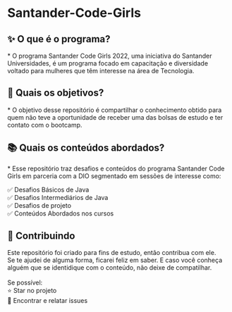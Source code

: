 # Santander-Code-Girls

<h2> ✨ O que é o programa? </h2>
<p>
* O programa Santander Code Girls 2022, uma iniciativa do Santander Universidades, é um programa focado em capacitação e diversidade voltado para mulheres que têm interesse na área de Tecnologia.
</p>

<h2> 🚀 Quais os objetivos? </h2>

<p>
* O objetivo desse repositório é compartilhar o conhecimento obtido para quem não teve a oportunidade de receber uma das bolsas de estudo e ter contato com o bootcamp.
</p>

<h2> 📚  Quais os conteúdos abordados? </h2>

<p> 
* Esse repositório traz desafios e conteúdos do programa Santander Code Girls em parceria com a DIO segmentado em sessões de interesse como:

✅ Desafios Básicos de Java<br>
✅	Desafios Intermediários de Java<br>
✅	Desafios de projeto<br>
✅ Conteúdos Abordados nos cursos
</p>

<h2> 🤝 Contribuindo </h2>

<p>
Este repositório foi criado para fins de estudo, então contribua com ele.<br>
Se te ajudei de alguma forma, ficarei feliz em saber. E caso você conheça alguém que se identidique com o conteúdo, não deixe de compatilhar.<br>
<br>
Se possível:<br>
⭐️  Star no projeto<br>
🐛 Encontrar e relatar issues<br>
</p>

